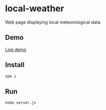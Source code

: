 # local-weather
Web page displaying local meteorological data.

## Demo

[Live demo](https://local-weather-boristane.herokuapp.com/)

## Install

```bash
npm i
```

## Run

```bash
node server.js
```